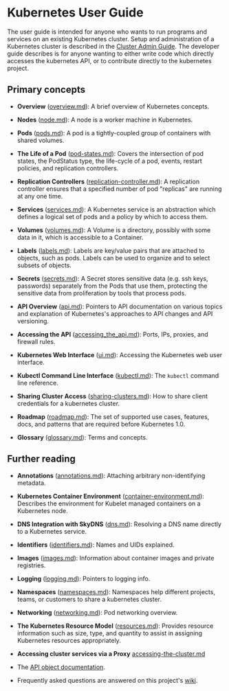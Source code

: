 # Kubernetes User Guide

The user guide is intended for anyone who wants to run programs and services
on an existing Kubernetes cluster.  Setup and administration of a
Kubernetes cluster is described in the [Cluster Admin Guide](cluster-admin-guide.md).
The developer guide describes is for anyone wanting to either write code which directly accesses the
kubernetes API, or to contribute directly to the kubernetes project.

## Primary concepts

* **Overview** ([overview.md](overview.md)): A brief overview
  of Kubernetes concepts. 

* **Nodes** ([node.md](node.md)): A node is a worker machine in Kubernetes.

* **Pods** ([pods.md](pods.md)): A pod is a tightly-coupled group of containers
  with shared volumes.

* **The Life of a Pod** ([pod-states.md](pod-states.md)):
  Covers the intersection of pod states, the PodStatus type, the life-cycle
  of a pod, events, restart policies, and replication controllers.

* **Replication Controllers** ([replication-controller.md](replication-controller.md)):
  A replication controller ensures that a specified number of pod "replicas" are 
  running at any one time.

* **Services** ([services.md](services.md)): A Kubernetes service is an abstraction 
  which defines a logical set of pods and a policy by which to access them.

* **Volumes** ([volumes.md](volumes.md)): A Volume is a directory, possibly with some 
  data in it, which is accessible to a Container.

* **Labels** ([labels.md](labels.md)): Labels are key/value pairs that are 
  attached to objects, such as pods. Labels can be used to organize and to 
  select subsets of objects. 

* **Secrets** ([secrets.md](secrets.md)): A Secret stores sensitive data
  (e.g. ssh keys, passwords) separately from the Pods that use them, protecting
  the sensitive data from proliferation by tools that process pods.

* **API Overview** ([api.md](api.md)): Pointers to API documentation on various topics
  and explanation of Kubernetes's approaches to API changes and API versioning.

* **Accessing the API** ([accessing_the_api.md](accessing_the_api.md)):
  Ports, IPs, proxies, and firewall rules.

* **Kubernetes Web Interface** ([ui.md](ui.md)): Accessing the Kubernetes
  web user interface.

* **Kubectl Command Line Interface** ([kubectl.md](kubectl.md)):
  The `kubectl` command line reference.

* **Sharing Cluster Access** ([sharing-clusters.md](sharing-clusters.md)):
  How to share client credentials for a kubernetes cluster.

* **Roadmap** ([roadmap.md](roadmap.md)): The set of supported use cases, features,
  docs, and patterns that are required before Kubernetes 1.0.

* **Glossary** ([glossary.md](glossary.md)): Terms and concepts.

## Further reading


* **Annotations** ([annotations.md](annotations.md)): Attaching
  arbitrary non-identifying metadata.

* **Kubernetes Container Environment** ([container-environment.md](container-environment.md)):
  Describes the environment for Kubelet managed containers on a Kubernetes
  node.

* **DNS Integration with SkyDNS** ([dns.md](dns.md)):
  Resolving a DNS name directly to a Kubernetes service.

* **Identifiers** ([identifiers.md](identifiers.md)): Names and UIDs
  explained.

* **Images** ([images.md](images.md)): Information about container images
  and private registries.

* **Logging** ([logging.md](logging.md)): Pointers to logging info.

* **Namespaces** ([namespaces.md](namespaces.md)): Namespaces help different
  projects, teams, or customers to share a kubernetes cluster.

* **Networking** ([networking.md](networking.md)): Pod networking overview.

* **The Kubernetes Resource Model** ([resources.md](resources.md)):
  Provides resource information such as size, type, and quantity to assist in
  assigning Kubernetes resources appropriately.

* **Accessing cluster services via a Proxy** [accessing-the-cluster.md](../docs/accessing-the-cluster.md)

* The [API object documentation](http://kubernetes.io/third_party/swagger-ui/).

* Frequently asked questions are answered on this project's [wiki](https://github.com/GoogleCloudPlatform/kubernetes/wiki).

